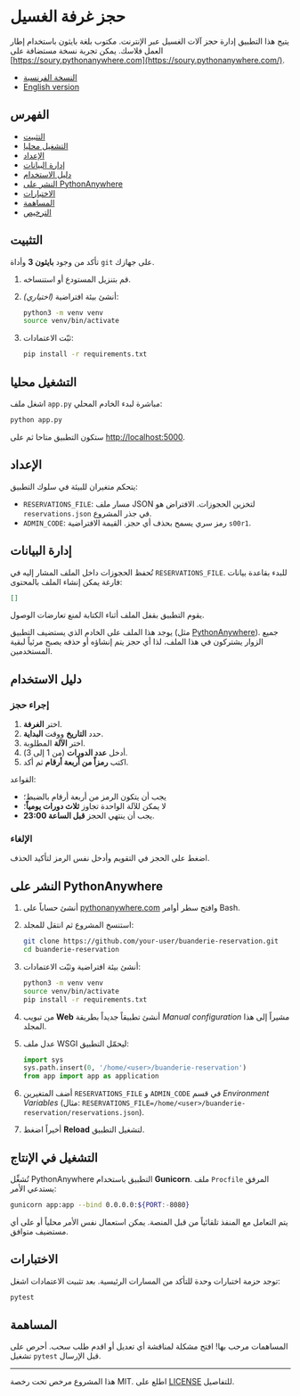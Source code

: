 # حجز غرفة الغسيل

يتيح هذا التطبيق إدارة حجز آلات الغسيل عبر الإنترنت. مكتوب بلغة بايثون باستخدام إطار العمل فلاسك. يمكن تجربة نسخة مستضافة على [https://soury.pythonanywhere.com](https://soury.pythonanywhere.com/).

- [النسخة الفرنسية](README.md)
- [English version](README.en.md)

## الفهرس
- [التثبيت](#التثبيت)
- [التشغيل محليا](#التشغيل-محليا)
- [الإعداد](#الإعداد)
- [إدارة البيانات](#إدارة-البيانات)
- [دليل الاستخدام](#دليل-الاستخدام)
- [النشر على PythonAnywhere](#النشر-على-pythonanywhere)
- [الاختبارات](#الاختبارات)
- [المساهمة](#المساهمة)
- [الترخيص](#الترخيص)

## التثبيت

تأكد من وجود **بايثون 3** وأداة `git` على جهازك.

1. قم بتنزيل المستودع أو استنساخه.
2. *(اختياري)* أنشئ بيئة افتراضية:

   ```bash
   python3 -m venv venv
   source venv/bin/activate
   ```

3. ثبّت الاعتمادات:

   ```bash
   pip install -r requirements.txt
   ```

## التشغيل محليا

اشغل ملف `app.py` مباشرة لبدء الخادم المحلي:

```bash
python app.py
```

ستكون التطبيق متاحا ثم على [http://localhost:5000](http://localhost:5000).

## الإعداد

يتحكم متغيران للبيئة في سلوك التطبيق:

- `RESERVATIONS_FILE`: مسار ملف JSON لتخزين الحجوزات. الافتراض هو `reservations.json` في جذر المشروع.
- `ADMIN_CODE`: رمز سري يسمح بحذف أي حجز. القيمة الافتراضية `s00r1`.

## إدارة البيانات

تُحفظ الحجوزات داخل الملف المشار إليه في `RESERVATIONS_FILE`. للبدء بقاعدة بيانات فارغة يمكن إنشاء الملف بالمحتوى:

```json
[]
```

يقوم التطبيق بقفل الملف أثناء الكتابة لمنع تعارضات الوصول.

يوجد هذا الملف على الخادم الذي يستضيف التطبيق (مثل
[PythonAnywhere](https://www.pythonanywhere.com/)). جميع الزوار يشتركون في هذا
الملف، لذا أي حجز يتم إنشاؤه أو حذفه يصبح مرئياً لبقية المستخدمين.

## دليل الاستخدام

### إجراء حجز

1. اختر **الغرفة**.
2. حدد **التاريخ** ووقت **البداية**.
3. اختر **الآلة** المطلوبة.
4. أدخل **عدد الدورات** (من 1 إلى 3).
5. اكتب **رمزاً من أربعة أرقام** ثم أكد.

القواعد:
- يجب أن يتكون الرمز من أربعة أرقام بالضبط؛
- لا يمكن للآلة الواحدة تجاوز **ثلاث دورات يومياً**؛
- يجب أن ينتهي الحجز **قبل الساعة 23:00**.

### الإلغاء

اضغط على الحجز في التقويم وأدخل نفس الرمز لتأكيد الحذف.

## النشر على PythonAnywhere

1. أنشئ حساباً على [pythonanywhere.com](https://www.pythonanywhere.com/) وافتح سطر أوامر Bash.
2. استنسخ المشروع ثم انتقل للمجلد:

   ```bash
   git clone https://github.com/your-user/buanderie-reservation.git
   cd buanderie-reservation
   ```

3. أنشئ بيئة افتراضية وثبّت الاعتمادات:

   ```bash
   python3 -m venv venv
   source venv/bin/activate
   pip install -r requirements.txt
   ```

4. من تبويب **Web** أنشئ تطبيقاً جديداً بطريقة *Manual configuration* مشيراً إلى هذا المجلد.
5. عدل ملف WSGI ليحمّل التطبيق:

   ```python
   import sys
   sys.path.insert(0, '/home/<user>/buanderie-reservation')
   from app import app as application
   ```

6. أضف المتغيرين `RESERVATIONS_FILE` و `ADMIN_CODE` في قسم *Environment Variables* (مثال: `RESERVATIONS_FILE=/home/<user>/buanderie-reservation/reservations.json`).
7. أخيراً اضغط **Reload** لتشغيل التطبيق.

## التشغيل في الإنتاج

تُشغِّل PythonAnywhere التطبيق باستخدام **Gunicorn**. ملف `Procfile` المرفق
يستدعي الأمر:

```bash
gunicorn app:app --bind 0.0.0.0:${PORT:-8080}
```

يتم التعامل مع المنفذ تلقائياً من قبل المنصة. يمكن استعمال نفس الأمر محلياً أو
على أي مستضيف متوافق.

## الاختبارات

توجد حزمة اختبارات وحدة للتأكد من المسارات الرئيسية. بعد تثبيت الاعتمادات اشغل:

```bash
pytest
```

## المساهمة

المساهمات مرحب بها! افتح مشكلة لمناقشة أي تعديل أو اقدم طلب سحب. أحرص على تشغيل `pytest` قبل الإرسال.

---

هذا المشروع مرخص تحت رخصة MIT. اطلع على [LICENSE](LICENSE) للتفاصيل.
